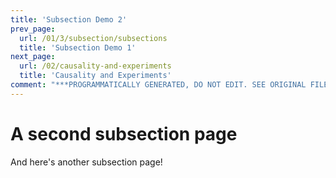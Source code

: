 ```yaml
---
title: 'Subsection Demo 2'
prev_page:
  url: /01/3/subsection/subsections
  title: 'Subsection Demo 1'
next_page:
  url: /02/causality-and-experiments
  title: 'Causality and Experiments'
comment: "***PROGRAMMATICALLY GENERATED, DO NOT EDIT. SEE ORIGINAL FILES IN /content***"
---
```

# A second subsection page

And here's another subsection page!